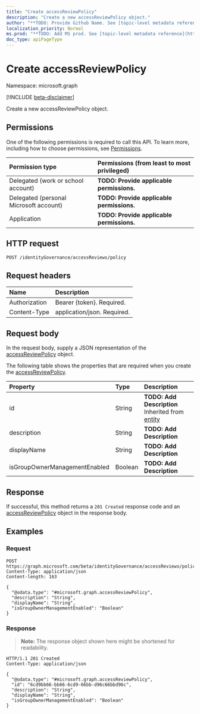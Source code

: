 ```yaml
---
title: "Create accessReviewPolicy"
description: "Create a new accessReviewPolicy object."
author: "**TODO: Provide Github Name. See [topic-level metadata reference](https://msgo.azurewebsites.net/add/document/guidelines/metadata.html#topic-level-metadata)**"
localization_priority: Normal
ms.prod: "**TODO: Add MS prod. See [topic-level metadata reference](https://msgo.azurewebsites.net/add/document/guidelines/metadata.html#topic-level-metadata)**"
doc_type: apiPageType
---
```


# Create accessReviewPolicy
Namespace: microsoft.graph

[!INCLUDE [beta-disclaimer](../../includes/beta-disclaimer.md)]

Create a new accessReviewPolicy object.

## Permissions
One of the following permissions is required to call this API. To learn more, including how to choose permissions, see [Permissions](/graph/permissions-reference).

|Permission type|Permissions (from least to most privileged)|
|:---|:---|
|Delegated (work or school account)|**TODO: Provide applicable permissions.**|
|Delegated (personal Microsoft account)|**TODO: Provide applicable permissions.**|
|Application|**TODO: Provide applicable permissions.**|

## HTTP request

<!-- {
  "blockType": "ignored"
}
-->
``` http
POST /identityGovernance/accessReviews/policy
```

## Request headers
|Name|Description|
|:---|:---|
|Authorization|Bearer {token}. Required.|
|Content-Type|application/json. Required.|

## Request body
In the request body, supply a JSON representation of the [accessReviewPolicy](../resources/accessreviewpolicy.md) object.

The following table shows the properties that are required when you create the [accessReviewPolicy](../resources/accessreviewpolicy.md).

|Property|Type|Description|
|:---|:---|:---|
|id|String|**TODO: Add Description** Inherited from [entity](../resources/entity.md)|
|description|String|**TODO: Add Description**|
|displayName|String|**TODO: Add Description**|
|isGroupOwnerManagementEnabled|Boolean|**TODO: Add Description**|



## Response

If successful, this method returns a `201 Created` response code and an [accessReviewPolicy](../resources/accessreviewpolicy.md) object in the response body.

## Examples

### Request
<!-- {
  "blockType": "request",
  "name": "create_accessreviewpolicy_from_"
}
-->
``` http
POST https://graph.microsoft.com/beta/identityGovernance/accessReviews/policy
Content-Type: application/json
Content-length: 163

{
  "@odata.type": "#microsoft.graph.accessReviewPolicy",
  "description": "String",
  "displayName": "String",
  "isGroupOwnerManagementEnabled": "Boolean"
}
```


### Response
>**Note:** The response object shown here might be shortened for readability.
<!-- {
  "blockType": "response",
  "truncated": true,
  "@odata.type": "microsoft.graph.accessReviewPolicy"
}
-->
``` http
HTTP/1.1 201 Created
Content-Type: application/json

{
  "@odata.type": "#microsoft.graph.accessReviewPolicy",
  "id": "6cd9bb66-bb66-6cd9-66bb-d96c66bbd96c",
  "description": "String",
  "displayName": "String",
  "isGroupOwnerManagementEnabled": "Boolean"
}
```

